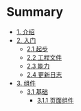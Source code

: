 # Summary

* [1. 介绍](README.md)
* [2. 入门]()
    * [2.1 起步](doc/起步.md)
    * [2.2 工程文件](doc/工程文件.md)
    * [2.3 能力](doc/能力.md)
    * [2.4 更新日志](doc/更新日志.md)
* [3. 组件]()
    * [3.1 基础]()
        * [3.1.1 页面组件](doc/页面组件.md)

